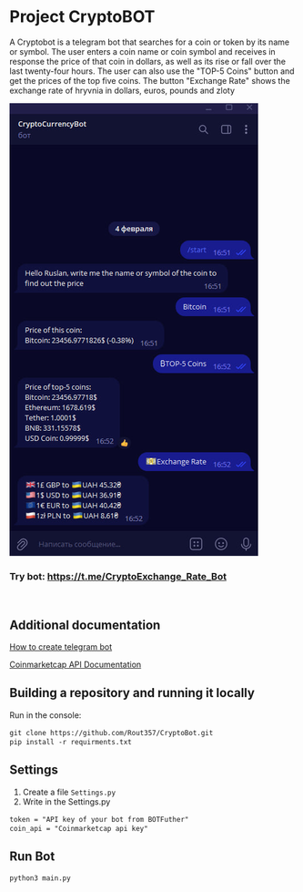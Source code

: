 # Project CryptoBOT

A Cryptobot is a telegram bot that searches for a coin or token by its name or symbol. 
The user enters a coin name or coin symbol and receives in response the price of that coin in dollars, as well as its rise or fall over the last twenty-four hours. The user can also use the "TOP-5 Coins" button and get the prices of the top five coins. 
The button "Exchange Rate" shows the exchange rate of hryvnia in dollars, euros, pounds and zloty

![example](screenshots/example.jpg)

### Try bot: https://t.me/CryptoExchange_Rate_Bot

<br/>

## Additional documentation

[How to create telegram bot](https://www.freecodecamp.org/news/how-to-create-a-telegram-bot-using-python)

[Coinmarketcap API Documentation](https://coinmarketcap.com/api/documentation/v1/#section/Quick-Start-Guide)



## Building a repository and running it locally
 
Run in the console:

    git clone https://github.com/Rout357/CryptoBot.git
    pip install -r requirments.txt

## Settings

1. Сreate a file `Settings.py`
2. Write in the Settings.py

```
token = "API key of your bot from BOTFuther" 
coin_api = "Coinmarketcap api key"
```

## Run Bot

    python3 main.py

